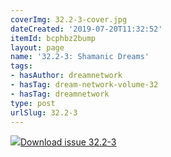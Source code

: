 ```yaml
---
coverImg: 32.2-3-cover.jpg
dateCreated: '2019-07-20T11:32:52'
itemId: bcphbz2bump
layout: page
name: '32.2-3: Shamanic Dreams'
tags:
- hasAuthor: dreamnetwork
- hasTag: dream-network-volume-32
- hasTag: dreamnetwork
type: post
urlSlug: 32.2-3
---
```

<img class="card-journal-img" src="../images/32.2-3-rect.jpg"/><a href="../files/pdfs/Volume_32/32.2-32.3_shamanic_dreams.pdf" download="">Download issue 32.2-3</a>